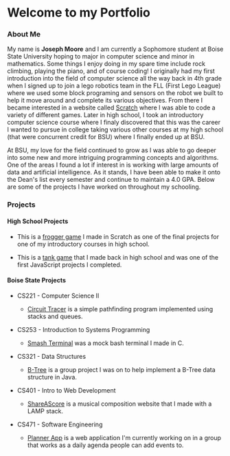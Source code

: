 # Welcome to my Portfolio
### About Me
 My name is **Joseph Moore** and I am currently a Sophomore student at Boise State University hoping to major in computer science and minor in mathematics. Some things I enjoy doing in my spare time include rock climbing, playing the piano, and of course coding! I originally had my first introduction into the field of computer science all the way back in 4th grade when I signed up to join a lego robotics team in the FLL (First Lego League) where we used some block programing and sensors on the robot we built to help it move around and complete its various objectives. From there I became interested in a website called [Scratch](scratch.mit.edu) where I was able to code a variety of different games. Later in high school, I took an introductory computer science course where I finaly discovered that this was the career I wanted to pursue in college taking various other courses at my high school (that were concurrent credit for BSU) where I finally ended up at BSU.

At BSU, my love for the field continued to grow as I was able to go deeper into some new and more intriguing programming concepts and algorithms. One of the areas I found a lot if interest in is working with large amounts of data and artificial intelligence. As it stands, I have been able to make it onto the Dean's list every semester and continue to maintain a 4.0 GPA. Below are some of the projects I have worked on throughout my schooling.

### Projects

#### High School Projects

* This is a [frogger game](https://scratch.mit.edu/projects/92971701/) I made in Scratch as one of the final projects for one of my introductory courses in high school.

* This is a [tank game](https://github.com/josephmoore99/Tank-Game) that I made back in high school and was one of the first JavaScript projects I completed.

#### Boise State Projects

* CS221 - Computer Science II
  * [Circuit Tracer](https://github.com/josephmoore99/Circuit-Tracer) is a simple pathfinding program implemented using stacks and queues.

* CS253 - Introduction to Systems Programming
  * [Smash Terminal](https://github.com/josephmoore99/smash) was a mock bash terminal I made in C.

* CS321 - Data Structures
  * [B-Tree](https://github.com/aidanleuck/CS321) is a group project I was on to help implement a B-Tree data structure in Java.

* CS401 - Intro to Web Development
  * [ShareAScore](https://shareascore.herokuapp.com) is a musical composition website that I made with a LAMP stack.

* CS471 - Software Engineering
  * [Planner App](https://github.com/BoiseState/CS471-F21-Team15) is a web application I'm currently working on in a group that works as a daily agenda people can add events to.
